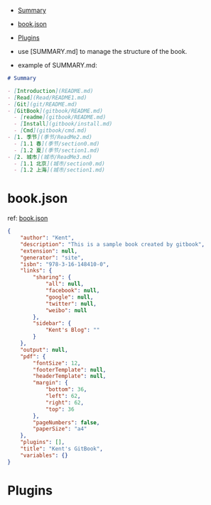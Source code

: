 

<!-- TOC -->

- [Summary](#summary)
- [book.json](#bookjson)
- [Plugins](#plugins)


    




- use [SUMMARY.md] to manage the structure of the book.


- example of SUMMARY.md:

```markdown
# Summary

- [Introduction](README.md)
- [Read](Read/README1.md)
- [Git](git/README.md)
- [GitBook](gitbook/README.md)
  - [readme](gitbook/README.md)
  - [Install](gitbook/install.md)
  - [Cmd](gitbook/cmd.md)
- [1. 季节](季节/ReadMe2.md)
  - [1.1 春](季节/section0.md)
  - [1.2 夏](季节/section1.md)
- [2. 城市](城市/ReadMe3.md)
  - [1.1 北京](城市/section0.md)
  - [1.2 上海](城市/section1.md)
```

# book.json 

ref: [book.json](https://www.chengweiyang.cn/gitbook/customize/book.json.html)

```json
{
    "author": "Kent",
    "description": "This is a sample book created by gitbook",
    "extension": null,
    "generator": "site",
    "isbn": "978-3-16-148410-0",
    "links": {
        "sharing": {
            "all": null,
            "facebook": null,
            "google": null,
            "twitter": null,
            "weibo": null
        },
        "sidebar": {
            "Kent's Blog": ""
        }
    },
    "output": null,
    "pdf": {
        "fontSize": 12,
        "footerTemplate": null,
        "headerTemplate": null,
        "margin": {
            "bottom": 36,
            "left": 62,
            "right": 62,
            "top": 36
        },
        "pageNumbers": false,
        "paperSize": "a4"
    },
    "plugins": [],
    "title": "Kent's GitBook",
    "variables": {}
}
```

# Plugins

<!-- chapter-fold -->
<!-- chapter-fold 插件: 默认的侧边目录是全部展开的，该插件可以让文章按照层级目录折叠起来，同时只能展开一个目录。 -->
<!-- expandable-chapters 插件: 默认的侧边目录是全部展开的，该插件可以让文章按照层级目录折叠起来，展开后不会自动折叠。 -->
<!-- expandable-chapters-small 插件: 默认的侧边目录是全部展开的，该插件可以让文章按照层级目录折叠起来，展开后不会自动折叠，箭头相比 expandable-chapters 会细一些。 -->
<!-- sidebar-style 插件: 会替换掉 Published by GitBook，并在左侧最上面显示标题。 -->
<!-- splitter 插件: 提供侧边栏宽度可调节功能。 -->
